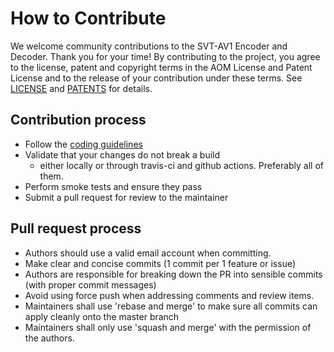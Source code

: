 # How to Contribute

We welcome community contributions to the SVT-AV1 Encoder and Decoder. Thank you for your time! By contributing to the project, you agree to the license, patent and copyright terms in the AOM License and Patent License  and to the release of your contribution under these terms. See [LICENSE](LICENSE.md) and [PATENTS](PATENTS.md) for details.

## Contribution process

- Follow the [coding guidelines](STYLE.md)
- Validate that your changes do not break a build
  - either locally or through travis-ci and github actions. Preferably all of them.
- Perform smoke tests and ensure they pass
- Submit a pull request for review to the maintainer

## Pull request process

- Authors should use a valid email account when committing.
- Make clear and concise commits (1 commit per 1 feature or issue)
- Authors are responsible for breaking down the PR into sensible commits (with proper commit messages)
- Avoid using force push when addressing comments and review items.
- Maintainers shall use 'rebase and merge' to make sure all commits can apply cleanly onto the master branch
- Maintainers shall only use 'squash and merge' with the permission of the authors.
